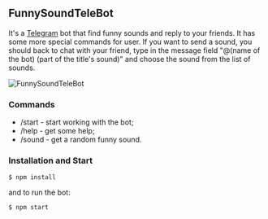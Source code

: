 
## FunnySoundTeleBot

It's a [Telegram](https://telegram.org) bot that find funny sounds and reply to your friends. It has some more special commands for user.
If you want to send a sound, you should back to chat with your friend, type in the message field "@(name of the bot) (part of the title's sound)" and choose the sound from the list of sounds.

![FunnySoundTeleBot](docs/logo.jpg)

### Commands

- /start - start working with the bot;
- /help - get some help;
- /sound - get a random funny sound.

### Installation and Start

```
$ npm install
```
and to run the bot:
```
$ npm start
```
